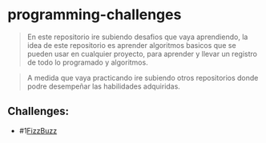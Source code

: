 # programming-challenges
 > En este repositorio ire subiendo desafios que vaya aprendiendo, la idea de este repositorio es aprender algoritmos basicos que se pueden usar en cualquier proyecto, para aprender y llevar un registro de todo lo programado y algoritmos. 

 >A medida que vaya practicando ire subiendo otros repositorios donde podre desempeñar las habilidades adquiridas.

## Challenges: 

+ #1[FizzBuzz](/Challenges/FizzBuzz.js)